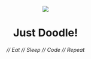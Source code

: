 <p align = "center">
  <img src="https://avatars.githubusercontent.com/u/91252623?s=200&v=4">
  <h1 align = "center">Just Doodle!</h1>

</p>

<h6 align="center">// Eat // Sleep // Code // Repeat<h6>
